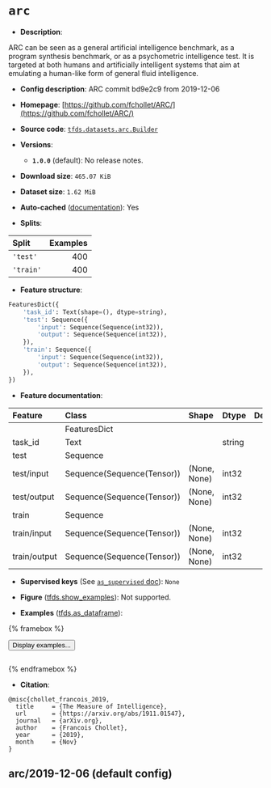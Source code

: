 <div itemscope itemtype="http://schema.org/Dataset">
  <div itemscope itemprop="includedInDataCatalog" itemtype="http://schema.org/DataCatalog">
    <meta itemprop="name" content="TensorFlow Datasets" />
  </div>
  <meta itemprop="name" content="arc" />
  <meta itemprop="description" content="ARC can be seen as a general artificial intelligence benchmark, as a program&#10;synthesis benchmark, or as a psychometric intelligence test. It is targeted at&#10;both humans and artificially intelligent systems that aim at emulating a&#10;human-like form of general fluid intelligence.&#10;&#10;To use this dataset:&#10;&#10;```python&#10;import tensorflow_datasets as tfds&#10;&#10;ds = tfds.load(&#x27;arc&#x27;, split=&#x27;train&#x27;)&#10;for ex in ds.take(4):&#10;  print(ex)&#10;```&#10;&#10;See [the guide](https://www.tensorflow.org/datasets/overview) for more&#10;informations on [tensorflow_datasets](https://www.tensorflow.org/datasets).&#10;&#10;" />
  <meta itemprop="url" content="https://www.tensorflow.org/datasets/catalog/arc" />
  <meta itemprop="sameAs" content="https://github.com/fchollet/ARC/" />
  <meta itemprop="citation" content="@misc{chollet_francois_2019,&#10;  title     = {The Measure of Intelligence},&#10;  url       = {https://arxiv.org/abs/1911.01547},&#10;  journal   = {arXiv.org},&#10;  author    = {Francois Chollet},&#10;  year      = {2019},&#10;  month     = {Nov}&#10;}" />
</div>

# `arc`


*   **Description**:

ARC can be seen as a general artificial intelligence benchmark, as a program
synthesis benchmark, or as a psychometric intelligence test. It is targeted at
both humans and artificially intelligent systems that aim at emulating a
human-like form of general fluid intelligence.

*   **Config description**: ARC commit bd9e2c9 from 2019-12-06

*   **Homepage**:
    [https://github.com/fchollet/ARC/](https://github.com/fchollet/ARC/)

*   **Source code**:
    [`tfds.datasets.arc.Builder`](https://github.com/tensorflow/datasets/tree/master/tensorflow_datasets/datasets/arc/arc_dataset_builder.py)

*   **Versions**:

    *   **`1.0.0`** (default): No release notes.

*   **Download size**: `465.07 KiB`

*   **Dataset size**: `1.62 MiB`

*   **Auto-cached**
    ([documentation](https://www.tensorflow.org/datasets/performances#auto-caching)):
    Yes

*   **Splits**:

Split     | Examples
:-------- | -------:
`'test'`  | 400
`'train'` | 400

*   **Feature structure**:

```python
FeaturesDict({
    'task_id': Text(shape=(), dtype=string),
    'test': Sequence({
        'input': Sequence(Sequence(int32)),
        'output': Sequence(Sequence(int32)),
    }),
    'train': Sequence({
        'input': Sequence(Sequence(int32)),
        'output': Sequence(Sequence(int32)),
    }),
})
```

*   **Feature documentation**:

Feature      | Class                      | Shape        | Dtype  | Description
:----------- | :------------------------- | :----------- | :----- | :----------
             | FeaturesDict               |              |        |
task_id      | Text                       |              | string |
test         | Sequence                   |              |        |
test/input   | Sequence(Sequence(Tensor)) | (None, None) | int32  |
test/output  | Sequence(Sequence(Tensor)) | (None, None) | int32  |
train        | Sequence                   |              |        |
train/input  | Sequence(Sequence(Tensor)) | (None, None) | int32  |
train/output | Sequence(Sequence(Tensor)) | (None, None) | int32  |

*   **Supervised keys** (See
    [`as_supervised` doc](https://www.tensorflow.org/datasets/api_docs/python/tfds/load#args)):
    `None`

*   **Figure**
    ([tfds.show_examples](https://www.tensorflow.org/datasets/api_docs/python/tfds/visualization/show_examples)):
    Not supported.

*   **Examples**
    ([tfds.as_dataframe](https://www.tensorflow.org/datasets/api_docs/python/tfds/as_dataframe)):

<!-- mdformat off(HTML should not be auto-formatted) -->

{% framebox %}

<button id="displaydataframe">Display examples...</button>
<div id="dataframecontent" style="overflow-x:auto"></div>
<script>
const url = "https://storage.googleapis.com/tfds-data/visualization/dataframe/arc-2019-12-06-1.0.0.html";
const dataButton = document.getElementById('displaydataframe');
dataButton.addEventListener('click', async () => {
  // Disable the button after clicking (dataframe loaded only once).
  dataButton.disabled = true;

  const contentPane = document.getElementById('dataframecontent');
  try {
    const response = await fetch(url);
    // Error response codes don't throw an error, so force an error to show
    // the error message.
    if (!response.ok) throw Error(response.statusText);

    const data = await response.text();
    contentPane.innerHTML = data;
  } catch (e) {
    contentPane.innerHTML =
        'Error loading examples. If the error persist, please open '
        + 'a new issue.';
  }
});
</script>

{% endframebox %}

<!-- mdformat on -->

*   **Citation**:

```
@misc{chollet_francois_2019,
  title     = {The Measure of Intelligence},
  url       = {https://arxiv.org/abs/1911.01547},
  journal   = {arXiv.org},
  author    = {Francois Chollet},
  year      = {2019},
  month     = {Nov}
}
```


## arc/2019-12-06 (default config)
